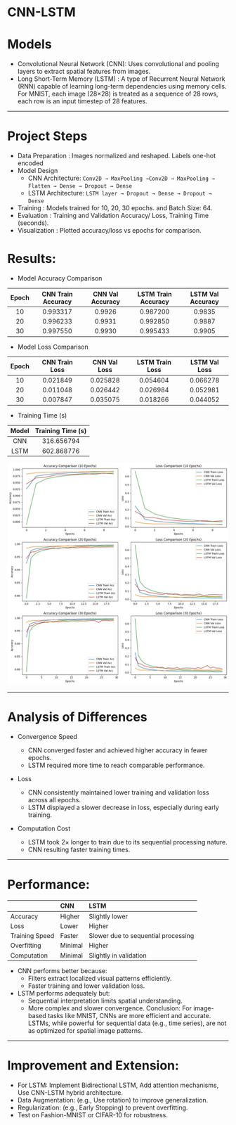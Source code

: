 # CNN-LSTM

# Models
- Convolutional Neural Network (CNN): Uses convolutional and pooling layers to extract spatial features from images.
- Long Short-Term Memory (LSTM) : A type of Recurrent Neural Network (RNN) capable of learning long-term dependencies using memory cells. For MNIST, each image (28×28) is treated as a sequence of 28 rows, each row is an input timestep of 28 features.

---
# Project Steps
- Data Preparation : Images normalized and reshaped. Labels one-hot encoded
- Model Design
  - CNN Architecture:
    `Conv2D → MaxPooling →Conv2D → MaxPooling → Flatten → Dense → Dropout → Dense`
  - LSTM Architecture:
    `LSTM layer → Dropout → Dense → Dropout → Dense`
- Training : Models trained for 10, 20, 30 epochs. and Batch Size: 64.
- Evaluation : Training and Validation Accuracy/ Loss, Training Time (seconds).
- Visualization : Plotted accuracy/loss vs epochs for comparison.

# Results:
- Model Accuracy Comparison

| Epoch | CNN Train Accuracy | CNN Val Accuracy | LSTM Train Accuracy | LSTM Val Accuracy |
|:------:|:------------------:|:----------------:|:-------------------:|:-----------------:|
| 10 | 0.993317 | 0.9926 | 0.987200 | 0.9835 |
| 20 | 0.996233 | 0.9931 | 0.992850 | 0.9887 |
| 30 | 0.997550 | 0.9930 | 0.995433 | 0.9905 |

- Model Loss Comparison

| Epoch | CNN Train Loss | CNN Val Loss | LSTM Train Loss | LSTM Val Loss |
|:------:|:---------------:|:-------------:|:----------------:|:--------------:|
| 10 | 0.021849 | 0.025828 | 0.054604 | 0.066278 |
| 20 | 0.011048 | 0.026442 | 0.026984 | 0.052981 |
| 30 | 0.007847 | 0.035075 | 0.018266 | 0.044052 |

- Training Time (s)

| Model | Training Time (s) |
|:------:|:-----------------:|
| CNN | 316.656794 |
| LSTM | 602.868776 |

![Description](plot.jpg)

---
# Analysis of Differences
- Convergence Speed
  - CNN converged faster and achieved higher accuracy in fewer epochs.  
  - LSTM required more time to reach comparable performance.

- Loss 
  - CNN consistently maintained lower training and validation loss across all epochs.  
  - LSTM displayed a slower decrease in loss, especially during early training.

- Computation Cost
  - LSTM took 2× longer to train due to its sequential processing nature.  
  - CNN resulting faster training times.

---
# Performance:
|   | CNN | LSTM |
|:-----------|:--------|:---------|
| Accuracy |  Higher  | Slightly lower |
| Loss |  Lower | Higher |
| Training Speed |  Faster | Slower due to sequential processing |
| Overfitting | Minimal | Higher |
| Computation | Minimal | Slightly in validation |

- CNN performs better because:
  - Filters extract localized visual patterns efficiently.
  - Faster training and lower validation loss.
- LSTM performs adequately but:
  - Sequential interpretation limits spatial understanding.
  - More complex and slower convergence.
Conclusion: For image-based tasks like MNIST, CNNs are more efficient and accurate. LSTMs, while powerful for sequential data (e.g., time series), are not as optimized for spatial image patterns.


---
# Improvement and Extension:
- For LSTM: Implement Bidirectional LSTM, Add attention mechanisms, Use CNN-LSTM hybrid architecture.
- Data Augmentation: (e.g., Use rotation) to improve generalization.
- Regularization: (e.g., Early Stopping) to prevent overfitting.
- Test on Fashion-MNIST or CIFAR-10 for robustness.






